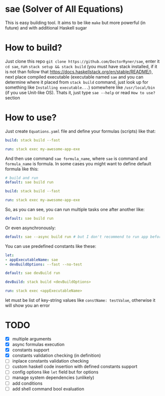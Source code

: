 # sae (Solver of All Equations)

This is easy building tool. It aims to be like `make` but more powerful (in future) and with additional Haskell sugar

# How to build?

Just clone this repo `git clone https://github.com/DoctorRyner/sae`, enter it `cd sae`, run `stack setup && stack build` (you must have stack installed, if it is not than follow that https://docs.haskellstack.org/en/stable/README/), next place compiled executable (executable named `sae` and you can determine where it placed from `stack build` command, just look up for something like `Installing executable...`) somewhere like `/usr/local/bin` (if you use Unit-like OS). Thats it, just type `sae --help` or read `How to use?` section

# How to use?

Just create `Equations.yaml` file and define your formulas (scripts) like that:

```yaml
build: stack build --fast

run: stack exec my-awesome-app-exe
```

And then use command `sae formula_name`, where `sae` is command and `formula_name` is formula. In some cases you might want to define default formula like this:

```yaml
# build and run
default: sae build run

build: stack build --fast

run: stack exec my-awesome-app-exe
```

So, as you can see, you can run multiple tasks one after another like:

```yaml
default: sae build run
```
Or even asynchronously:

```yaml
default: sae --async build run # but I don't recommend to run app before building completion :)
```

You can use predefined constants like these:

```yaml
let:
- appExecutableName: sae
- devBuildOptions: --fast --no-test

default: sae devBuild run

devBuild: stack build <devBuildOptions>

run: stack exec <appExecutableName>
```

let must be list of key-string values like `constName: testValue`, otherwise it will show you an error

# TODO
- [x] multiple arguments
- [x] async formulas execution
- [x] constants support
- [x] constants validation checking (in definition)
- [ ] inplace constants validation checking
- [ ] custom haskell code insertion with defined constants support
- [ ] config options like `let` field but for options
- [ ] manage system dependencies (unlikely)
- [ ] add conditions
- [ ] add shell command bool evaluation

